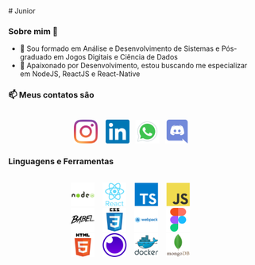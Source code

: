 <!DOCTYPE html>
<html lang="en">

<body>
# Junior

### Sobre mim 👋


- 🔭 Sou formado em Análise e Desenvolvimento de Sistemas e Pós-graduado em Jogos Digitais e Ciência de Dados
- 🌱 Apaixonado por Desenvolvimento, estou buscando me especializar em NodeJS, ReactJS e React-Native 
 
<h3>📫 Meus contatos são</h3>
<br/> 
<div align="center">
<a href="https://www.instagram.com/junior_qb__/" ><img src="images/Instagran.svg" style="width:48px"></a> &nbsp;&nbsp;
<a href="https://www.linkedin.com/in/florivaldo-dos-santos-junior-618138122/" ><img src="images/Linkedin.svg" style="width:48px"></a>&nbsp;&nbsp;
<a href="https://api.whatsapp.com/send?phone=5541998013918" ><img src="images/whatsapp.svg" style="width:48px"></a>&nbsp;&nbsp;
<a href="https://discordapp.com/users/JuniorQb#8286"><img src="images/Discord.svg" style="width:48px"></a>&nbsp;&nbsp;
</div>

<h3>Linguagens e Ferramentas</h3>
<br/> 
<div align="center">
<img src="images/nodejs.svg" style="width:48px"> &nbsp;&nbsp;
<img src="images/react2.svg" style="width:48px"> &nbsp;&nbsp;
<img src="images/typescript.svg" style="width:48px"> &nbsp;&nbsp;
<img src="images/javascript.svg" style="width:48px"> &nbsp;&nbsp;

</div>
<div align="center">
<img src="images/Babel.svg" style="width:48px"> &nbsp;&nbsp;
<img src="images/css3.svg" style="width:48px"> &nbsp;&nbsp;
<img src="images/webpack.svg" style="width:48px"> &nbsp;&nbsp;
<img src="images/Figma.svg" style="width:48px"> &nbsp;&nbsp;
</div>
<div align="center">
<img src="images/html5.svg" style="width:48px"> &nbsp;&nbsp;
<img src="images/insomnia.svg" style="width:48px"> &nbsp;&nbsp;
<img src="images/docker.svg" style="width:48px"> &nbsp;&nbsp;
<img src="images/mongodb.svg" style="width:48px"> &nbsp;&nbsp;
</div>



</body>
</html>




